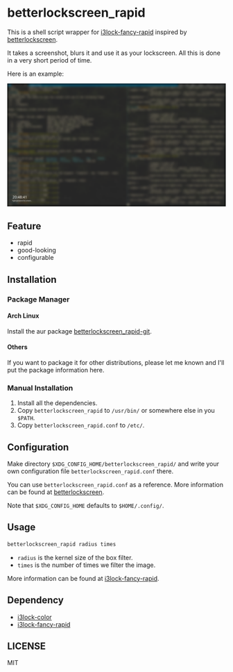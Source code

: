 # betterlockscreen_rapid

This is a shell script wrapper for [i3lock-fancy-rapid][] inspired by [betterlockscreen][].

It takes a screenshot, blurs it and use it as your lockscreen. All this is done in a very short period of time.

Here is an example:

![screenshot](screenshot.png)

## Feature

- rapid
- good-looking
- configurable

## Installation

### Package Manager

#### Arch Linux

Install the aur package [betterlockscreen_rapid-git](https://aur.archlinux.org/packages/betterlockscreen_rapid-git).

#### Others

If you want to package it for other distributions, please let me known and I'll put the package information here.

### Manual Installation

1. Install all the dependencies.
2. Copy `betterlockscreen_rapid` to `/usr/bin/` or somewhere else in you `$PATH`.
3. Copy `betterlockscreen_rapid.conf` to `/etc/`.

## Configuration

Make directory `$XDG_CONFIG_HOME/betterlockscreen_rapid/` and write your own configuration file `betterlockscreen_rapid.conf` there.

You can use `betterlockscreen_rapid.conf` as a reference. More information can be found at [betterlockscreen][].

Note that `$XDG_CONFIG_HOME` defaults to `$HOME/.config/`.

## Usage

```bash
betterlockscreen_rapid radius times
```

- `radius` is the kernel size of the box filter.
- `times` is the number of times we filter the image.

More information can be found at [i3lock-fancy-rapid][].

## Dependency

- [i3lock-color][]
- [i3lock-fancy-rapid][]

## LICENSE

MIT

[i3lock-color]: https://github.com/Raymo111/i3lock-color
[i3lock-fancy-rapid]: https://github.com/yvbbrjdr/i3lock-fancy-rapid
[betterlockscreen]: https://github.com/pavanjadhaw/betterlockscreen
